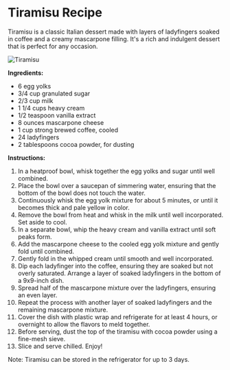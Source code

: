 # Tiramisu Recipe

Tiramisu is a classic Italian dessert made with layers of ladyfingers soaked in coffee and a creamy mascarpone filling. It's a rich and indulgent dessert that is perfect for any occasion.

![Tiramisu](https://source.unsplash.com/random/?tiramisu)

**Ingredients:**
- 6 egg yolks
- 3/4 cup granulated sugar
- 2/3 cup milk
- 1 1/4 cups heavy cream
- 1/2 teaspoon vanilla extract
- 8 ounces mascarpone cheese
- 1 cup strong brewed coffee, cooled
- 24 ladyfingers
- 2 tablespoons cocoa powder, for dusting

**Instructions:**
1. In a heatproof bowl, whisk together the egg yolks and sugar until well combined.
2. Place the bowl over a saucepan of simmering water, ensuring that the bottom of the bowl does not touch the water.
3. Continuously whisk the egg yolk mixture for about 5 minutes, or until it becomes thick and pale yellow in color.
4. Remove the bowl from heat and whisk in the milk until well incorporated. Set aside to cool.
5. In a separate bowl, whip the heavy cream and vanilla extract until soft peaks form.
6. Add the mascarpone cheese to the cooled egg yolk mixture and gently fold until combined.
7. Gently fold in the whipped cream until smooth and well incorporated.
8. Dip each ladyfinger into the coffee, ensuring they are soaked but not overly saturated. Arrange a layer of soaked ladyfingers in the bottom of a 9x9-inch dish.
9. Spread half of the mascarpone mixture over the ladyfingers, ensuring an even layer.
10. Repeat the process with another layer of soaked ladyfingers and the remaining mascarpone mixture.
11. Cover the dish with plastic wrap and refrigerate for at least 4 hours, or overnight to allow the flavors to meld together.
12. Before serving, dust the top of the tiramisu with cocoa powder using a fine-mesh sieve.
13. Slice and serve chilled. Enjoy!

Note: Tiramisu can be stored in the refrigerator for up to 3 days.